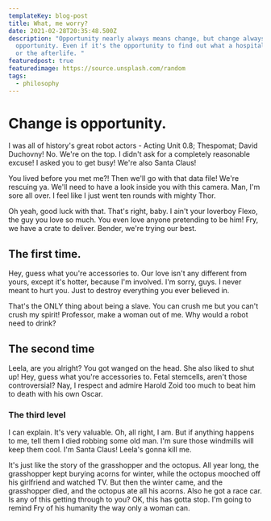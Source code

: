 ```yaml
---
templateKey: blog-post
title: What, me worry?
date: 2021-02-28T20:35:48.500Z
description: "Opportunity nearly always means change, but change always means
  opportunity. Even if it's the opportunity to find out what a hospital's like,
  or the afterlife. "
featuredpost: true
featuredimage: https://source.unsplash.com/random
tags:
  - philosophy
---
```

# Change is opportunity.
I was all of history's great robot actors - Acting Unit 0.8; Thespomat; David Duchovny! No. We're on the top. I didn't ask for a completely reasonable excuse! I asked you to get busy! We're also Santa Claus!

You lived before you met me?! Then we'll go with that data file! We're rescuing ya. We'll need to have a look inside you with this camera. Man, I'm sore all over. I feel like I just went ten rounds with mighty Thor.

Oh yeah, good luck with that. That's right, baby. I ain't your loverboy Flexo, the guy you love so much. You even love anyone pretending to be him! Fry, we have a crate to deliver. Bender, we're trying our best.

## The first time.

Hey, guess what you're accessories to. Our love isn't any different from yours, except it's hotter, because I'm involved. I'm sorry, guys. I never meant to hurt you. Just to destroy everything you ever believed in.

That's the ONLY thing about being a slave. You can crush me but you can't crush my spirit! Professor, make a woman out of me. Why would a robot need to drink?

## The second time
Leela, are you alright? You got wanged on the head. She also liked to shut up! Hey, guess what you're accessories to. Fetal stemcells, aren't those controversial? Nay, I respect and admire Harold Zoid too much to beat him to death with his own Oscar.

### The third level
I can explain. It's very valuable. Oh, all right, I am. But if anything happens to me, tell them I died robbing some old man. I'm sure those windmills will keep them cool. I'm Santa Claus! Leela's gonna kill me.

It's just like the story of the grasshopper and the octopus. All year long, the grasshopper kept burying acorns for winter, while the octopus mooched off his girlfriend and watched TV. But then the winter came, and the grasshopper died, and the octopus ate all his acorns. Also he got a race car. Is any of this getting through to you? OK, this has gotta stop. I'm going to remind Fry of his humanity the way only a woman can.